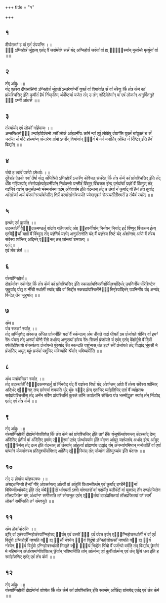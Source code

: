 +++
title = "१"

+++
## १  
दीर्घसत्त्रꣳ꣡ ह वा꣡ एत꣡ उ꣡पयन्ति ।॥  
ये᳡ ऽग्निहोत्रं꣡ जु꣡ह्वत्य् एत꣡द् वै꣡ जरा꣡म꣡र्यꣳ सत्त्रं꣡ य꣡द् अग्निहोत्रं꣡ जर꣡या꣡ वा꣡ ह्य् ए᳡वा᳡स्मा꣡न् मुच्य꣡न्ते मृत्यु꣡ना꣡ वा꣡ ॥॥  
## २  
त꣡द् आ꣡हुः ।॥  
य꣡द् एत꣡स्य दीर्घसत्त्रि꣡णो ऽग्निहोत्रं꣡ जु꣡ह्वतो꣡ ऽन्तरेणा꣡ग्नी꣡ युक्तं꣡ वा꣡ विया꣡या꣡त् सं꣡ वा꣡ च꣡रेयुः किं꣡ त꣡त्र क꣡र्म का꣡ प्रा꣡यश्चित्तिर् इ꣡ति कुर्वीत꣡ हैव꣡ नि꣡ष्कृतिम् अ꣡पी꣡ष्ट्या꣡ यजेत त꣡द् उ त꣡न् ना꣡द्रियेतेमा꣡न् वा꣡ एष꣡ लोका꣡न् अनुवि꣡तनुते यो᳡ ऽग्नी꣡ आ꣡धत्ते ॥॥  
## ३  
त꣡स्या꣡य꣡म् एव꣡ लोको꣡ गा꣡र्हपत्यः ।॥  
अन्तरिक्षलोको᳡ ऽन्वा꣡हा꣡र्यप꣡चनो ऽसौ꣡ लोक꣡ आ꣡हवनी꣡यः का꣡मं न्वा꣡ एषु꣡ लोके꣡षु व꣡याꣳ꣡सि युक्तं꣡ चा꣡युक्तं च सं꣡ चरन्ति स꣡ य꣡दि हा꣡स्या꣡प्य् अ꣡न्तरेण ग्रा꣡मो ऽग्नी꣡न् विया꣡या꣡न् नै᳡व꣡ मे का꣡ चना꣡र्तिर् अ꣡स्ति न꣡ रि꣡ष्टिर् इ꣡ति हैव꣡ विद्या꣡त् ॥॥  
## ४  
त्र꣡यो ह त्वा꣡व꣡ पश꣡वो ऽमेध्याः꣡ ।॥  
दु꣡र्वरा꣡ह ऐडकः꣡ श्वा꣡ ते꣡षां꣡ य꣡द्य् अ꣡धिश्रिते ऽग्निहोत्रे꣡ ऽन्तरे꣡ण क꣡श्चित् संच꣡रेत् किं꣡ त꣡त्र क꣡र्म का꣡ प्रा꣡यश्चित्तिर् इ꣡ति त꣡द् धै꣡के गा꣡र्हपत्या꣡द् भ꣡स्मोपह꣡त्या꣡हवनी꣡या꣡न् निव꣡पन्तो यन्तीदं꣡ वि꣡ष्णुर् वि꣡चक्रम इ꣡त्य् एत꣡या꣡र्चा꣡ यज्ञो꣡ वै꣡ वि꣡ष्णुस् त꣡द् यज्ञे꣡नैव꣡ यज्ञ꣡म् अनुसं꣡तन्मो भ꣡स्मना꣡स्य पद꣡म् अ꣡पिवपा꣡म इ꣡ति व꣡दन्तस् त꣡द् उ त꣡था꣡ न꣡ कुर्या꣡द् यो꣡ हैनं त꣡त्र ब्रूया꣡द् आ꣡सा꣡न्न्वा꣡ अयं꣡ य꣡जमा꣡नस्या꣡वा꣡प्सीत् क्षिप्रे꣡ परमा꣡सा꣡ना꣡वप्स्प꣡ते ज्येष्ठगृह्यꣳ꣡ रोत्स्यती꣡तीश्वरो꣡ ह त꣡थैव꣡ स्या꣡त् ॥॥  
## ५  
इत्थ꣡म् एव꣡ कुर्या꣡त् ।॥  
उदस्था꣡लीं꣡ वैवो᳡दकमण्डलुं꣡ वा꣡दा꣡य गा꣡र्हपत्या꣡द् अ꣡ग्र आ᳡हवनी꣡या꣡न् निन꣡यन् निया꣡द् इदं꣡ वि꣡ष्णुर् वि꣡चक्रम इ꣡त्य् एत꣡यैव᳡र्चा꣡ यज्ञो꣡ वै꣡ वि꣡ष्णुस् त꣡द् यज्ञे꣡नैव꣡ यज्ञ꣡म् अनुसं꣡तनोति य꣡द् वै꣡ यज्ञ꣡स्य रिष्टं꣡ य꣡द् अ꣡शा꣡न्तम् आ꣡पो वै꣡ त꣡स्य स꣡र्वस्य शा꣡न्तिर् अद्भि꣡र् एवै᳡नत् तच् छा꣡न्त्या꣡ शमयत्य् ॥  
एत꣡द्॥  
एव꣡ त꣡त्र क꣡र्म ॥॥  
## ६  
य꣡स्या꣡ग्निहोत्रं꣡॥  
दोह्य꣡मा꣡नꣳ स्क꣡न्देत् किं꣡ त꣡त्र क꣡र्म का꣡ प्रा꣡यश्चित्तिर् इ꣡ति स्कन्नप्रा꣡यश्चित्ते꣡ना꣡भि꣡मृश्या꣡द्भि꣡र् उपनिनी꣡य प꣡रिशिष्टेन जुहुया꣡द् य꣡द्य् उ नी꣡ची स्था꣡ली꣡ स्या꣡द् य꣡दि वा꣡ भिद्ये꣡त स्कन्नप्रा꣡यश्चित्ते꣡नैवा᳡भिमृ꣡श्या꣡द्भि꣡र् उपनिनी꣡य य꣡द् अन्य꣡द् विन्देत् ते꣡न जुहुया꣡त् ॥॥  
## ७  
अ꣡थ॥  
य꣡त्र स्कन्नꣳ꣡ स्या꣡त् ।॥  
त꣡द् अभि꣡मृशेद् अ꣡स्कन्न् अ꣡धित प्रा꣡जनी꣡ति यदा꣡ वै꣡ स्क꣡न्दत्य् अ꣡थ धीयते यदा꣡ धीयते꣡ ऽथ प्र꣡जा꣡यते यो꣡निर् वा꣡ इयꣳ꣡ रे꣡तः प꣡यस् त꣡द् अस्यां꣡ यो꣡नौ रे꣡तो दधा꣡त्य् अनुष्ठ्या꣡ हा꣡स्य रे꣡तः सिक्तं꣡ प्र꣡जा꣡यते य꣡ एव꣡म् एत꣡द् वे꣡दा꣡मु꣡तो वै꣡ दिवो꣡ वर्षतीहौ꣡षधयो व꣡नस्प꣡तयः प्र꣡जा꣡यन्ते पु꣡रुषा꣡द् रे꣡त स्कन्दति पशु꣡भ्यस् त꣡त इदꣳ꣡ स꣡र्वं प्र꣡जा꣡यते त꣡द् विद्या꣡द् भू꣡यसी मे प्र꣡जा꣡तिर् अभूद् बहुः꣡ प्रज꣡या꣡ पशु꣡भिर् भविष्या꣡मि श्रे꣡या꣡न् भविष्या꣡मी꣡ति ॥॥  
## ८  
अ꣡थ यत्रा꣡वभिन्नꣳ स्या꣡त् ।॥  
त꣡द् उदस्था꣡लीं꣡ वैवो᳡दकमण्डलुं꣡ वा꣡ नि꣡नयेद् य꣡द् वै꣡ यज्ञ꣡स्य रिष्टं꣡ य꣡द् अ꣡शा꣡न्तम् आ꣡पो वै꣡ त꣡स्य स꣡र्वस्य शा꣡न्तिर् अद्भि꣡र् एवै᳡नत् त꣡च् छा꣡न्त्या꣡ शमयति भू꣡र् भु꣡वः स्व᳡र् इ꣡त्य् एता꣡भिर् व्या꣡हृतिभिर् एता꣡ वै꣡ व्या꣡हृतयः सर्वप्रा꣡यश्चित्ती꣡स् त꣡द् अने꣡न स꣡र्वेण प्रा꣡यश्चित्तिं कुरुते ता꣡नि कपा꣡ला꣡नि संचि꣡त्य य꣡त्र भस्मो꣡द्धृतꣳ स्या꣡त् त꣡न् नि꣡वपेद् एत꣡द् एव꣡ त꣡त्र क꣡र्म ॥॥  
## ९  
त꣡द् आ꣡हुः ।॥  
य꣡स्या꣡ग्निहोत्री꣡ दोह्य꣡मा꣡नोपविशेत् किं꣡ त꣡त्र क꣡र्म का꣡ प्रा꣡यश्चित्तिर् इ꣡ति ताꣳ꣡ है꣡के य꣡जुषो꣡त्था꣡पयन्त्य् उ꣡दस्था꣡द् देव्य् अ꣡दितिर् इ꣡तीयं꣡ वा꣡ अ꣡दितिर् इमा꣡म् एवा᳡स्मा꣡ एत꣡द् उ꣡त्था꣡पया꣡म इ꣡ति व꣡दन्त आ꣡युर् यज्ञ꣡पता꣡व् अधा꣡द् इ꣡त्य् आ꣡युर् एवा᳡स्मिंस् त꣡द् दध्म इ꣡ति व꣡दन्तस् तां꣡ त꣡स्या꣡म् आ꣡हुत्यां꣡ ब्रा꣡ह्मणा꣡य दद्या꣡द् य꣡म् अ꣡नभ्या꣡गमिष्यन् मन्येता꣡र्तिं वा꣡ एषा꣡ पा꣡प्मा꣡नं य꣡जमा꣡नस्य प्रतिदृश्यो꣡पा꣡विक्षद् आ꣡र्तिम् एवा᳡स्मिंस् त꣡त् पा꣡प्मा꣡नं प्र꣡तिमुञ्चा꣡म इ꣡ति व꣡दन्तः ॥॥  
## १०  
त꣡द् उ होवा꣡च या꣡ज्ञवल्क्यः ।॥  
अ꣡श्रद्दधा꣡नेभ्यो हैभ्यो꣡ गौ꣡र् अ꣡पक्रा꣡मत्य् आ꣡र्त्यो वा꣡ आ꣡हुतिं विध्यन्तीत्थ꣡म् एव꣡ कुर्या꣡द् दण्डे꣡नैवै᳡नां꣡ विपिष्यो꣡त्था꣡पयेद् इ꣡ति त꣡द् य꣡थैवा᳡दो꣡ धा꣡वयतो꣡ ऽश्वो वा꣡श्वतरो꣡ वा꣡ गदा꣡ये꣡त बलीव꣡र्दो वा꣡ युक्त꣡स् ते꣡न दण्ड꣡प्रजितेन तो꣡त्त्रप्रजितेन य꣡म् अ꣡ध्वा꣡नꣳ समी꣡प्सति तꣳ꣡ स꣡मश्नुत एव꣡म् एवै᳡त꣡या꣡ दण्ड꣡प्रजितया꣡ तो꣡त्त्रप्रजितया꣡ यꣳ꣡ स्वर्गं꣡ लोकꣳ꣡ समी꣡प्सति तꣳ꣡ स꣡मश्नुते ॥॥  
## ११  
अ꣡थ होवा꣡चा꣡रुणिः ।॥  
द्यौ꣡र् वा꣡ एत꣡स्या꣡ग्निहोत्र꣡स्या꣡ग्निहोत्र्य् अ᳡य꣡म् एव꣡ वत्सो꣡ यो᳡ ऽयं꣡ प꣡वत इय꣡म् एवा᳡ग्निहोत्रस्था꣡ली꣡ न꣡ वा꣡ एवं꣡ विदु꣡षो ऽग्निहोत्री꣡ नश्यति क्व᳡ ह्य् अ᳡सौ꣡ न꣡श्येन् नै᳡वं꣡ विदु꣡षो ऽग्निहोत्रीवत्सो꣡ नश्यति क्व᳡ ह्य् ए᳡ष꣡ न꣡श्येन् नै᳡वं꣡ विदु꣡षो ऽग्निहोत्रस्था꣡ली꣡ भिद्यते क्व᳡ ही᳡यं꣡ भिद्ये꣡त श्रि꣡यो वै꣡ पर्ज꣡न्यो वर्षति त꣡द् विद्या꣡च् छ्रेमा꣡णं मे महिमा꣡नम् अ꣡धा꣡रयमा꣡णो꣡पा꣡विक्षच् छ्रे꣡या꣡न् भविष्या꣡मी꣡ति ता꣡म् आ꣡त्म꣡न्य् एव꣡ कुर्वीता꣡त्म꣡न्य् एव꣡ त꣡च् छ्रि꣡यं धत्त इ꣡ति ह स्मा꣡हा꣡रुणिर् एत꣡द् एव꣡ त꣡त्र क꣡र्म ॥॥  
## १२  
त꣡द् आ꣡हुः ।॥  
य꣡स्या꣡ग्निहोत्री꣡ दोह्य꣡मा꣡ना꣡ वा꣡श्येत किं꣡ त꣡त्र क꣡र्म का꣡ प्रा꣡यश्चित्तिर् इ꣡ति स्तम्ब꣡म् आ꣡छि꣡द्य ग्रा꣡सयेद् एत꣡द् एव꣡ त꣡त्र क꣡र्म ॥॥  